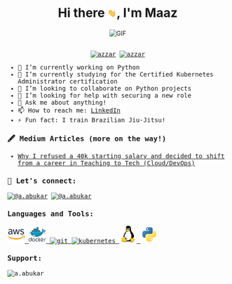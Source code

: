 <h1 align="center">Hi there <img width="20" src="https://github.com/1999AZZAR/1999AZZAR/blob/main/resources/img/waving.gif">, I'm Maaz</h1>

<p align="center">
  <img align="center" alt="GIF" src="https://github.com/abhisheknaiidu/abhisheknaiidu/blob/master/code.gif?raw=true" width="250" height="160" />
</p>

<div>
  <samp>
    <p align="center">
      <br/>
      <a href="https://www.linkedin.com/in/mohammed-maaz-w-238382132/" target="blank"><img align="center"
         src="https://img.shields.io/badge/linkedin-%231DA1F2.svg?style=for-the-badge&logo=linkedin&logoColor=white"
         alt="azzar" height="30"/></a>
      <a href="https://medium.com/@maaz8398" target="blank"><img align="center"
          src="https://img.shields.io/badge/Medium-12100E?style=for-the-badge&logo=medium&logoColor=white"
          alt="azzar" height="30"/></a>
</details>

- 🔭 I’m currently working on Python
- 🌱 I’m currently studying for the Certified Kubernetes Administrator certification 
- 👯 I’m looking to collaborate on Python projects
- 🤔 I’m looking for help with securing a new role
- 💬 Ask me about anything!
- 📫 How to reach me: [LinkedIn](https://www.linkedin.com/in/mohammed-maaz-w-238382132/)
- ⚡ Fun fact: I train Brazilian Jiu-Jitsu!

### 🖋 Medium Articles (more on the way!)

- [Why I refused a 40k starting salary and decided to shift from a career in Teaching to Tech (Cloud/DevOps)
](https://medium.com/@maaz8398/why-i-refused-a-40k-starting-salary-and-decided-to-shift-from-a-career-in-teaching-to-tech-e634dd7afa1c)


<h3 align="left">🤝 Let's connect:</h3>
<p align="left">
<a href="https://medium.com/@a.abukar" target="blank"><img align="center" src="https://raw.githubusercontent.com/rahuldkjain/github-profile-readme-generator/master/src/images/icons/Social/medium.svg" alt="@a.abukar" height="30" width="40" /></a>
<a href="https://www.linkedin.com/in/a-abukar/" target="blank"><img align="center" src="https://raw.githubusercontent.com/rahuldkjain/github-profile-readme-generator/master/src/images/icons/Social/linked-in-alt.svg" alt="@a.abukar" height="30" width="40" /></a>
</p>


 <h3 align="left">Languages and Tools:</h3>
<p align="left"> <a href="https://aws.amazon.com" target="_blank" rel="noreferrer"> <img src="https://raw.githubusercontent.com/devicons/devicon/master/icons/amazonwebservices/amazonwebservices-original-wordmark.svg" alt="aws" width="40" height="40"/> </a> <a href="https://www.docker.com/" target="_blank" rel="noreferrer"> <img src="https://raw.githubusercontent.com/devicons/devicon/master/icons/docker/docker-original-wordmark.svg" alt="docker" width="40" height="40"/> </a> <a href="https://git-scm.com/" target="_blank" rel="noreferrer"> <img src="https://www.vectorlogo.zone/logos/git-scm/git-scm-icon.svg" alt="git" width="40" height="40"/> </a> <a href="https://kubernetes.io" target="_blank" rel="noreferrer"> <img src="https://www.vectorlogo.zone/logos/kubernetes/kubernetes-icon.svg" alt="kubernetes" width="40" height="40"/> </a> <a href="https://www.linux.org/" target="_blank" rel="noreferrer"> <img src="https://raw.githubusercontent.com/devicons/devicon/master/icons/linux/linux-original.svg" alt="linux" width="40" height="40"/> </a> <a href="https://www.python.org" target="_blank" rel="noreferrer"> <img src="https://raw.githubusercontent.com/devicons/devicon/master/icons/python/python-original.svg" alt="python" width="40" height="40"/> </a> </p>

<h3 align="left">Support:</h3>
<p><a href="https://www.buymeacoffee.com/m.maaz.w"> <img align="left" src="https://cdn.buymeacoffee.com/buttons/v2/default-yellow.png" height="50" width="210" alt="a.abukar" /></a></p><br><br></br>
